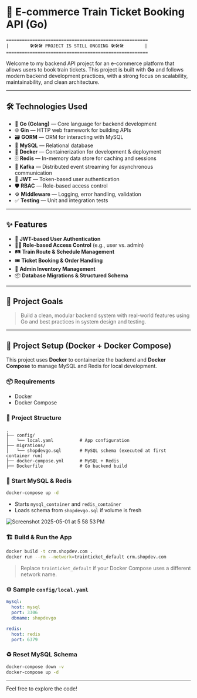 # 🚄 E-commerce Train Ticket Booking API (Go)

```
======================================================
|        🛠️🛠️🛠️ PROJECT IS STILL ONGOING 🛠️🛠️🛠️        |
======================================================
```

Welcome to my backend API project for an e-commerce platform that allows users to book train tickets. This project is built with **Go** and follows modern backend development practices, with a strong focus on scalability, maintainability, and clean architecture.

---

## 🛠️ Technologies Used

- 🧠 **Go (Golang)** — Core language for backend development  
- 🌐 **Gin** — HTTP web framework for building APIs  
- 🗃️ **GORM** — ORM for interacting with MySQL  
- 🐬 **MySQL** — Relational database  
- 🐳 **Docker** — Containerization for development & deployment
- 🗄️ **Redis** — In-memory data store for caching and sessions  
- 📩 **Kafka** — Distributed event streaming for asynchronous communication    
- 🔐 **JWT** — Token-based user authentication  
- 🛡️ **RBAC** — Role-based access control  
- ⚙️ **Middleware** — Logging, error handling, validation  
- ✅ **Testing** — Unit and integration tests

---

## ✨ Features

- 🔐 **JWT-based User Authentication**
- 🧑‍💼 **Role-based Access Control** (e.g., user vs. admin)
- 🛤️ **Train Route & Schedule Management**
- 🎟️ **Ticket Booking & Order Handling**
- 🧾 **Admin Inventory Management**
- 📦 **Database Migrations & Structured Schema**

---

## 📁 Project Goals

> Build a clean, modular backend system with real-world features using Go and best practices in system design and testing.

---

## 🐳 Project Setup (Docker + Docker Compose)

This project uses **Docker** to containerize the backend and **Docker Compose** to manage MySQL and Redis for local development.

### 📦 Requirements

- Docker
- Docker Compose

### 🧱 Project Structure

```
.
├── config/
│   └── local.yaml          # App configuration
├── migrations/
│   └── shopdevgo.sql       # MySQL schema (executed at first container run)
├── docker-compose.yml      # MySQL + Redis
├── Dockerfile              # Go backend build
```

### 🐬 Start MySQL & Redis

```bash
docker-compose up -d
```

- Starts `mysql_container` and `redis_container`
- Loads schema from `shopdevgo.sql` if volume is fresh
  
![Screenshot 2025-05-01 at 5 58 53 PM](https://github.com/user-attachments/assets/17fd0523-2eab-4ea1-872a-7ac6220190ef)

### 🏗️ Build & Run the App

```bash
docker build -t crm.shopdev.com .
docker run --rm --network=trainticket_default crm.shopdev.com
```

> Replace `trainticket_default` if your Docker Compose uses a different network name.

### ⚙️ Sample `config/local.yaml`

```yaml
mysql:
  host: mysql
  port: 3306
  dbname: shopdevgo

redis:
  host: redis
  port: 6379
```

### ♻️ Reset MySQL Schema

```bash
docker-compose down -v
docker-compose up -d
```

---

Feel free to explore the code!

